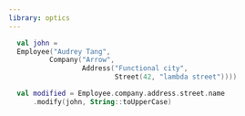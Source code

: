 ```yaml
---
library: optics
---
```

<!--- INCLUDE
package example
import arrow.core.*
import arrow.optics.*
data class Street(val number: Int, val name: String) {
  companion object {
    val name: Lens<Street, String> = Lens(Street::name)
    { street, name -> street.copy(name = name) }
  }
}
data class Address(val city: String, val street: Street) {
  companion object {
    val street: Lens<Address, Street> = Lens(Address::street)
     { address, street -> address.copy(street = street) }
  }
}
data class Company(val name: String, val address: Address) {
  companion object {
    val address: Lens<Company, Address> = Lens(Company::address)
     { company, address -> company.copy(address = address) }
  }
}
data class Employee(val name: String, val company: Company?) {
  companion object {
    val company: Optional<Employee, Company> = Optional(
      getOption = { it.company.toOption() },
      set = { source, focus -> source.copy(company = focus) }
    )
  }
}

val <A> Optional<A, Company>.address: Optional<A, Address>
  get() = this compose Company.address
val <A> Optional<A, Address>.street: Optional<A, Street>
  get() = this compose Address.street
val <A> Optional<A, Street>.name: Optional<A, String>
  get() = this compose Street.name
-->
```kotlin
  val john =
  Employee("Audrey Tang",
          Company("Arrow",
                  Address("Functional city",
                          Street(42, "lambda street"))))

  val modified = Employee.company.address.street.name
      .modify(john, String::toUpperCase)
```
